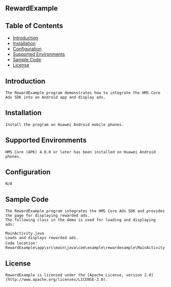 ## RewardExample


## Table of Contents

 * [Introduction](#introduction)
 * [Installation](#installation)
 * [Configuration ](#configuration)
 * [Supported Environments](#supported-environments)
 * [Sample Code](#sample-code)
 * [License](#license)
 
 
## Introduction
    The RewardExample program demonstrates how to integrate the HMS Core Ads SDK into an Android app and display ads.

## Installation
    Install the program on Huawei Android mobile phones.
    
## Supported Environments
    HMS Core (APK) 4.0.0 or later has been installed on Huawei Android phones.
	
## Configuration 
    N/A
	
## Sample Code
    The RewardExample program integrates the HMS Core Ads SDK and provides the page for displaying rewarded ads.
    The following class in the demo is used for loading and displaying ads:

    MainActivity.java
    Loads and displays rewarded ads.
    Code location：RewardExample\app\src\main\java\com\example\rewardexample\MainActivity.java

##  License
    RewardExample is licensed under the [Apache License, version 2.0](http://www.apache.org/licenses/LICENSE-2.0).
